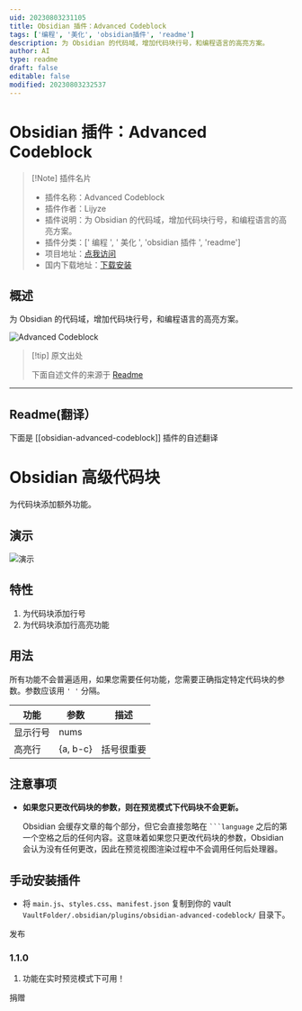 ```yaml
---
uid: 20230803231105
title: Obsidian 插件：Advanced Codeblock
tags: ['编程', '美化', 'obsidian插件', 'readme']
description: 为 Obsidian 的代码域，增加代码块行号，和编程语言的高亮方案。
author: AI
type: readme
draft: false
editable: false
modified: 20230803232537
---
```


# Obsidian 插件：Advanced Codeblock

> [!Note] 插件名片
> - 插件名称：Advanced Codeblock
> - 插件作者：Lijyze
> - 插件说明：为 Obsidian 的代码域，增加代码块行号，和编程语言的高亮方案。
> - 插件分类：[' 编程 ', ' 美化 ', 'obsidian 插件 ', 'readme']
> - 项目地址：[点我访问](https://github.com/lijyze/obsidian-advanced-codeblock)
> - 国内下载地址：[下载安装](https://pkmer.cn/products/plugin/pluginMarket/?obsidian-advanced-codeblock)

## 概述

为 Obsidian 的代码域，增加代码块行号，和编程语言的高亮方案。

![Advanced Codeblock](https://cdn.pkmer.cn/covers/obsidian-advanced-codeblock.png!pkmer)

> [!tip] 原文出处
>
>下面自述文件的来源于 [Readme](https://ghproxy.net/https://raw.githubusercontent.com/lijyze/obsidian-advanced-codeblock/main/README.md)
>

---

## Readme(翻译）

下面是 [[obsidian-advanced-codeblock]] 插件的自述翻译

# Obsidian 高级代码块

为代码块添加额外功能。

## 演示

![演示](https://raw.githubusercontent.com/lijyze/obsidian-advanced-codeblock/main/assets/demo.png)

## 特性

1. 为代码块添加行号
2. 为代码块添加行高亮功能

## 用法

所有功能不会普遍适用，如果您需要任何功能，您需要正确指定特定代码块的参数。参数应该用 `' '` 分隔。

| 功能               | 参数     | 描述             |
| ----------------- | -------- | --------------- |
| 显示行号         | nums     |
| 高亮行           | {a, b-c} | 括号很重要 |

## 注意事项

- **如果您只更改代码块的参数，则在预览模式下代码块不会更新。**

  Obsidian 会缓存文章的每个部分，但它会直接忽略在 ```` ```language ```` 之后的第一个空格之后的任何内容。这意味着如果您只更改代码块的参数，Obsidian 会认为没有任何更改，因此在预览视图渲染过程中不会调用任何后处理器。

## 手动安装插件

- 将 `main.js`、`styles.css`、`manifest.json` 复制到你的 vault `VaultFolder/.obsidian/plugins/obsidian-advanced-codeblock/` 目录下。

发布

### 1.1.0

1. 功能在实时预览模式下可用！

捐赠
